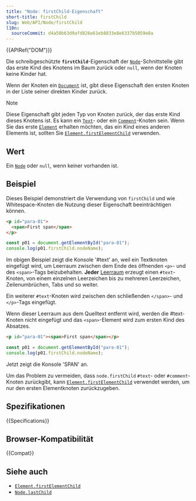 ```yaml
---
title: "Node: firstChild-Eigenschaft"
short-title: firstChild
slug: Web/API/Node/firstChild
l10n:
  sourceCommit: d4a50b63d9afd826e61eb8833e8e6337b5059e8a
---
```


{{APIRef("DOM")}}

Die schreibgeschützte **`firstChild`**-Eigenschaft der [`Node`](/de/docs/Web/API/Node)-Schnittstelle
gibt das erste Kind des Knotens im Baum zurück
oder `null`, wenn der Knoten keine Kinder hat.

Wenn der Knoten ein [`Document`](/de/docs/Web/API/Document) ist,
gibt diese Eigenschaft den ersten Knoten in der Liste seiner direkten Kinder zurück.

> [!NOTE]
> Diese Eigenschaft gibt jeden Typ von Knoten zurück, der das erste Kind dieses Knotens ist.
> Es kann ein [`Text`](/de/docs/Web/API/Text)- oder ein [`Comment`](/de/docs/Web/API/Comment)-Knoten sein.
> Wenn Sie das erste [`Element`](/de/docs/Web/API/Element) erhalten möchten, das ein Kind eines anderen Elements ist,
> sollten Sie [`Element.firstElementChild`](/de/docs/Web/API/Element/firstElementChild) verwenden.

## Wert

Ein [`Node`](/de/docs/Web/API/Node) oder `null`, wenn keiner vorhanden ist.

## Beispiel

Dieses Beispiel demonstriert die Verwendung von `firstChild` und wie Whitespace-Knoten
die Nutzung dieser Eigenschaft beeinträchtigen können.

```html
<p id="para-01">
  <span>First span</span>
</p>
```

```js
const p01 = document.getElementById("para-01");
console.log(p01.firstChild.nodeName);
```

Im obigen Beispiel zeigt die Konsole '#text' an,
weil ein Textknoten eingefügt wird, um Leerraum zwischen dem Ende des
öffnenden `<p>`- und des `<span>`-Tags beizubehalten. **Jeder**
[Leerraum](/de/docs/Web/CSS/CSS_text/Whitespace#working_with_whitespace_in_the_dom)
erzeugt einen `#text`-Knoten, von einem einzelnen Leerzeichen bis zu mehreren Leerzeichen, Zeilenumbrüchen,
Tabs und so weiter.

Ein weiterer `#text`-Knoten wird zwischen den schließenden
`</span>`- und `</p>`-Tags eingefügt.

Wenn dieser Leerraum aus dem Quelltext entfernt wird, werden die #text-Knoten nicht eingefügt und das
`<span>`-Element wird zum ersten Kind des Absatzes.

```html
<p id="para-01"><span>First span</span></p>
```

```js
const p01 = document.getElementById("para-01");
console.log(p01.firstChild.nodeName);
```

Jetzt zeigt die Konsole 'SPAN' an.

Um das Problem zu vermeiden, dass `node.firstChild` `#text`- oder
`#comment`-Knoten zurückgibt, kann [`Element.firstElementChild`](/de/docs/Web/API/Element/firstElementChild) verwendet werden, um
nur den ersten Elementknoten zurückzugeben.

## Spezifikationen

{{Specifications}}

## Browser-Kompatibilität

{{Compat}}

## Siehe auch

- [`Element.firstElementChild`](/de/docs/Web/API/Element/firstElementChild)
- [`Node.lastChild`](/de/docs/Web/API/Node/lastChild)

